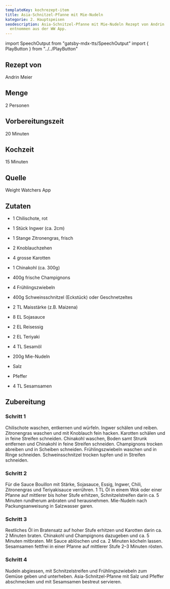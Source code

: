 ```yaml
---
templateKey: kochrezept-item
title: Asia-Schnitzel-Pfanne mit Mie-Nudeln
kategorie: 2. Hauptspeisen
seodescription: Asia-Schnitzel-Pfanne mit Mie-Nudeln Rezept von Andrin Meier,
  entnommen aus der WW App.
---
```

import SpeechOutput from "gatsby-mdx-tts/SpeechOutput"
import { PlayButton } from "../../PlayButton"

<SpeechOutput id="kochrezept-andrin-meier-asia-schnitzel-mie-nudeln" customPlayButton={PlayButton}>

## Rezept von

Andrin Meier

## Menge

2 Personen

## Vorbereitungszeit

20 Minuten

## Kochzeit

15 Minuten

## Quelle

Weight Watchers App

## Zutaten 

* 1 Chilischote, rot 
* 1 Stück Ingwer (ca. 2cm) 
* 1 Stange Zitronengras, frisch 
* 2 Knoblauchzehen 
* 4 grosse Karotten 
* 1 Chinakohl (ca. 300g) 
* 400g frische Champignons 
* 4 Frühlingszwiebeln 
* 400g Schweinsschnitzel (Eckstück) oder Geschnetzeltes 
* 2 TL Maisstärke (z.B. Maizena) 
* 8 EL Sojasauce 
* 2 EL Reisessig 
* 2 EL Teriyaki 
* 4 TL Sesamöl 
* 200g Mie-Nudeln 
* Salz 
* Pfeffer 

* 4 TL Sesamsamen 

## Zubereitung

### Schritt 1 

Chilischote waschen, entkernen und würfeln. Ingwer schälen und reiben. Zitronengras waschen und mit Knoblauch fein hacken. Karotten schälen und in feine Streifen schneiden. Chinakohl waschen, Boden samt Strunk entfernen und Chinakohl in feine Streifen schneiden. Champignons trocken abreiben und in Scheiben schneiden. Frühlingszwiebeln waschen und in Ringe schneiden. Schweinsschnitzel trocken tupfen und in Streifen schneiden. 

### Schritt 2 

Für die Sauce Bouillon mit Stärke, Sojasauce, Essig, Ingwer, Chili, Zitronengras und Teriyakisauce verrühren. 1 TL Öl in einem Wok oder einer Pfanne auf mittlerer bis hoher Stufe erhitzen, Schnitzelstreifen darin ca. 5 Minuten rundherum anbraten und herausnehmen. Mie-Nudeln nach Packungsanweisung in Salzwasser garen. 

### Schritt 3 

Restliches Öl im Bratensatz auf hoher Stufe erhitzen und Karotten darin ca. 2 Minuten braten. Chinakohl und Champignons dazugeben und ca. 5 Minuten mitbraten. Mit Sauce ablöschen und ca. 2 Minuten köcheln lassen. Sesamsamen fettfrei in einer Pfanne auf mittlerer Stufe 2–3 Minuten rösten. 

### Schritt 4 

Nudeln abgiessen, mit Schnitzelstreifen und Frühlingszwiebeln zum Gemüse geben und unterheben. Asia-Schnitzel-Pfanne mit Salz und Pfeffer abschmecken und mit Sesamsamen bestreut servieren.

</SpeechOutput>